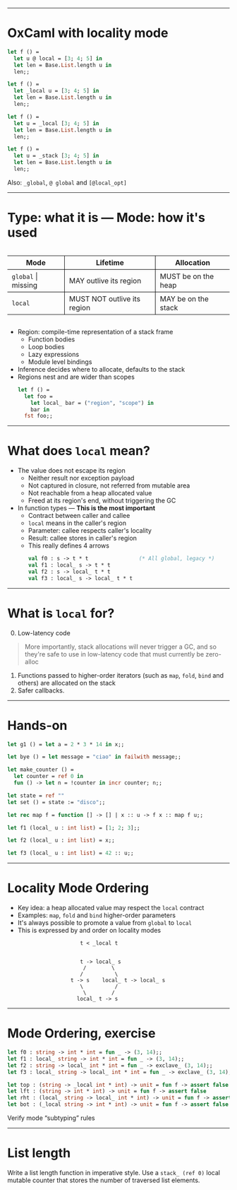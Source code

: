 
---
# OxCaml with locality mode

```ocaml
let f () =
  let u @ local = [3; 4; 5] in
  let len = Base.List.length u in
  len;;

let f () =
  let _local u = [3; 4; 5] in
  let len = Base.List.length u in
  len;;

let f () =
  let u = _local [3; 4; 5] in
  let len = Base.List.length u in
  len;;

let f () =
  let u = _stack [3; 4; 5] in
  let len = Base.List.length u in
  len;;
```

Also: `_global`, `@ global` and `[@local_opt]`

---
# **Type**: what it is &mdash; **Mode**: how it's used

<div style="display: flex; justify-content: center;">
<table style="border-collapse: collapse;">
<thead>
<tr>
<th style="padding: 5px 10px;">Mode</th>
<th style="padding: 5px 10px; border-bottom: 1px solid black; border-right: 1px solid black; border-left: 1px solid black">Lifetime</th>
<th style="padding: 5px 10px;">Allocation</th>
</tr>
</thead>
<tbody>
<tr>
<td style="padding: 5px 10px; border-bottom: 1px solid black; border-top: 1px solid black; border-right: 1px solid black"><code class="remark-inline-code">global</code> | missing</td>
<td style="padding: 5px 10px;">MAY outlive its region</td>
<td style="padding: 5px 10px; border-bottom: 1px solid black; border-top: 1px solid black; border-left: 1px solid black">MUST be on the heap</td>
</tr>
<tr>
<td style="padding: 5px 10px;"><code class="remark-inline-code">local</code></td>
<td style="padding: 5px 10px; border-top: 1px solid black; border-right: 1px solid black; border-left: 1px solid black">MUST NOT outlive its region</td>
<td style="padding: 5px 10px;">MAY be on the stack</td>
</tr>
</tbody>
</table>
</div>

* Region: compile-time representation of a stack frame
  - Function bodies
  - Loop bodies
  - Lazy expressions
  - Module level bindings
* Inference decides where to allocate, defaults to the stack
* Regions nest and are wider than scopes
  ```ocaml
  let f () =
    let foo =
      let local_ bar = ("region", "scope") in
      bar in
    fst foo;;
  ```

---
# What does `local` mean?

- The value does not escape its region
  * Neither result nor exception payload
  * Not captured in closure, not referred from mutable area
  * Not reachable from a heap allocated value
  * Freed at its region's end, without triggering the GC
- In function types &mdash; **This is the most important**
  * Contract between caller and callee
  * `local` means in the caller's region
  * Parameter: callee respects caller's locality
  * Result: callee stores in caller's region
  * This really defines 4 arrows
    ```ocaml
    val f0 : s -> t * t                (* All global, legacy *)
    val f1 : local_ s -> t * t
    val f2 : s -> local_ t * t
    val f3 : local_ s -> local_ t * t
    ```

---
# What is `local` for?

0. Low-latency code
> More importantly, stack allocations will never trigger a GC, and so they're safe to use in low-latency code that must currently be zero-alloc
1. Functions passed to higher-order iterators (such as `map`, `fold`, `bind` and others) are allocated on the stack
2. Safer callbacks.

---
# Hands-on

```ocaml
let g1 () = let a = 2 * 3 * 14 in x;;

let bye () = let message = "ciao" in failwith message;;

let make_counter () =
  let counter = ref 0 in
  fun () -> let n = !counter in incr counter; n;;

let state = ref ""
let set () = state := "disco";;

let rec map f = function [] -> [] | x :: u -> f x :: map f u;;

let f1 (local_ u : int list) = [1; 2; 3];;

let f2 (local_ u : int list) = x;;

let f3 (local_ u : int list) = 42 :: u;;
```

---
# Locality Mode Ordering

* Key idea: a heap allocated value may respect the `local` contract
* Examples: `map`, `fold` and `bind` higher-order parameters
* It's always possible to promote a value from `global` to `local`
* This is expressed by and order on locality modes

```
                       t < _local t


                       t -> local_ s
                        /        \
                       /          \
                    t -> s    local_ t -> local_ s
                       \          /
                        \        /
                      local_ t -> s
```

---
# Mode Ordering, exercise

```ocaml
let f0 : string -> int * int = fun _ -> (3, 14);;
let f1 : local_ string -> int * int = fun _ -> (3, 14);;
let f2 : string -> local_ int * int = fun _ -> exclave_ (3, 14);;
let f3 : local_ string -> local_ int * int = fun _ -> exclave_ (3, 14);;
```

```ocaml
let top : (string -> _local int * int) -> unit = fun f -> assert false
let lft : (string -> int * int) -> unit = fun f -> assert false
let rht : (local_ string -> local_ int * int) -> unit = fun f -> assert false
let bot : (_local string -> int * int) -> unit = fun f -> assert false
```

Verify mode “subtyping” rules

---
# List length

Write a list length function in imperative style. Use a `stack_ (ref 0)` local mutable counter that stores the number of traversed list elements.

